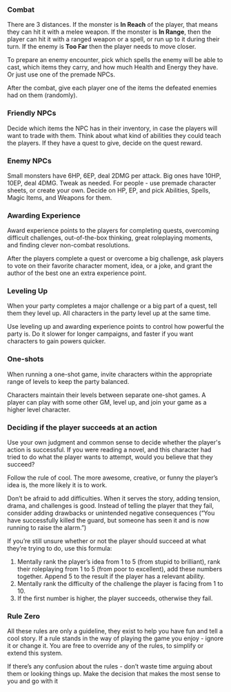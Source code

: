 ### Combat
There are 3 distances. If the monster is **In Reach** of the player, that means they can hit it with a melee weapon. If the monster is **In Range**, then the player can hit it with a ranged weapon or a spell, or run up to it during their turn. If the enemy is **Too Far** then the player needs to move closer.

To prepare an enemy encounter, pick which spells the enemy will be able to cast, which items they carry, and how much Health and Energy they have. Or just use one of the premade NPCs.

After the combat, give each player one of the items the defeated enemies had on them (randomly).


### Friendly NPCs
Decide which items the NPC has in their inventory, in case the players will want to trade with them. Think about what kind of abilities they could teach the players. If they have a quest to give, decide on the quest reward.

### Enemy NPCs
Small monsters have 6HP, 6EP, deal 2DMG per attack. Big ones have 10HP, 10EP, deal 4DMG. Tweak as needed. For people - use premade character sheets, or create your own. Decide on HP, EP, and pick Abilities, Spells, Magic Items, and Weapons for them.

### Awarding Experience
Award experience points to the players for completing quests, overcoming difficult challenges, out-of-the-box thinking, great roleplaying moments, and finding clever non-combat resolutions.

After the players complete a quest or overcome a big challenge, ask players to vote on their favorite character moment, idea, or a joke, and grant the author of the best one an extra experience point.

### Leveling Up
When your party completes a major challenge or a big part of a quest, tell them they level up. All characters in the party level up at the same time.

Use leveling up and awarding experience points to control how powerful the party is. Do it slower for longer campaigns, and faster if you want characters to gain powers quicker.

### One-shots

When running a one-shot game, invite characters within the appropriate range of levels to keep the party balanced.

Characters maintain their levels between separate one-shot games. A player can play with some other GM, level up, and join your game as a higher level character.


<div class="column-break"></div>

### Deciding if the player succeeds at an action
Use your own judgment and common sense to decide whether the player's action is successful. If you were reading a novel, and this character had tried to do what the player wants to attempt, would you believe that they succeed?

Follow the rule of cool. The more awesome, creative, or funny the player’s idea is, the more likely it is to work.

Don’t be afraid to add difficulties. When it serves the story, adding tension, drama, and challenges is good. Instead of telling the player that they fail, consider adding drawbacks or unintended negative consequences (“You have successfully killed the guard, but someone has seen it and is now running to raise the alarm.”)

If you’re still unsure whether or not the player should succeed at what they’re trying to do, use this formula:

1. Mentally rank the player’s idea from 1 to 5 (from stupid to brilliant), rank their roleplaying from 1 to 5 (from poor to excellent), add these numbers together. Append 5 to the result if the player has a relevant ability.
2. Mentally rank the difficulty of the challenge the player is facing from 1 to 10.
3. If the first number is higher, the player succeeds, otherwise they fail.

### Rule Zero
All these rules are only a guideline, they exist to help you have fun and tell a cool story. If a rule stands in the way of playing the game you enjoy - ignore it or change it. You are free to override any of the rules, to simplify or extend this system.

If there’s any confusion about the rules - don’t waste time arguing about them or looking things up. Make the decision that makes the most sense to you and go with it
